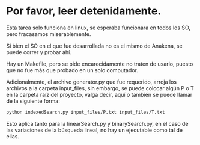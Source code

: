 # Por favor, leer detenidamente.

Esta tarea solo funciona en linux, se esperaba funcionara en todos los SO, pero fracasamos miserablemente.

Si bien el SO en el que fue desarrollada no es el mismo de Anakena, se puede correr y probar ahí.

Hay un Makefile, pero se pide encarecidamente no traten de usarlo, puesto que no fue más que probado en un solo computador.

Adicionalmente, el archivo generator.py que fue requerido, arroja los archivos a la carpeta input_files, sin embargo, se puede colocar algún P o T en la carpeta raíz del proyecto, valga decir, aquí o también se puede llamar de la siguiente forma:

```bash
python indexedSearch.py input_files/P.txt input_files/T.txt
```

Esto aplica tanto para la linearSearch.py y binarySearch.py, en el caso de las variaciones de la búsqueda lineal, no hay un ejecutable como tal de ellas.